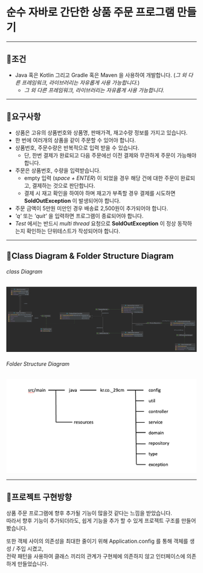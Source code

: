 # 순수 자바로 간단한 상품 주문 프로그램 만들기 

* * *

## **🌱조건**

* Java 혹은 Kotlin 그리고 Gradle 혹은 Maven 을 사용하여 개발합니다. (_그 외 다른 프레임워크, 라이브러리는 자유롭게 사용 가능합니다._)
    * _그 외 다른 프레임워크, 라이브러리는 자유롭게 사용 가능합니다._

* * *

## **🌱요구사항**

* 상품은 고유의 상품번호와 상품명, 판매가격, 재고수량 정보를 가지고 있습니다.
* 한 번에 여러개의 상품을 같이 주문할 수 있어야 합니다.
* 상품번호, 주문수량은 반복적으로 입력 받을 수 있습니다.
    * 단, 한번 결제가 완료되고 다음 주문에선 이전 결제와 무관하게 주문이 가능해야 합니다.
* 주문은 상품번호, 수량을 입력받습니다.
    * empty 입력 (_space + ENTER_) 이 되었을 경우 해당 건에 대한 주문이 완료되고, 결제하는 것으로 판단합니다.
    * 결제 시 재고 확인을 하여야 하며 재고가 부족할 경우 결제를 시도하면 **SoldOutException** 이 발생되어야 합니다.
* 주문 금액이 5만원 미만인 경우 배송료 2,500원이 추가되어야 합니다.
* _'q'_ 또는 _'quit'_ 을 입력하면 프로그램이 종료되어야 합니다.
* _Test_ 에서는 반드시 _multi thread_ 요청으로 **SoldOutException** 이 정상 동작하는지 확인하는 단위테스트가 작성되어야 합니다.
  
* * *

## **🌱Class Diagram & Folder Structure Diagram**
###### class Diagram
![](ClassDiagram.png)
###### Folder Structure Diagram
![](FolderStructure.png)

* * *

## **🌱프로젝트 구현방향**
상품 주문 프로그램에 향후 추가될 기능이 많을것 같다는 느낌을 받았습니다.    
따라서 향후 기능이 추가되더라도, 쉽게 기능을 추가 할 수 있게 프로젝트 구조를 만들어봤습니다.

또한 객체 사이의 의존성을 최대한 줄이기 위해 Application.config 를 통해 객체를 생성 / 주입 시켰고,   
전략 패턴을 사용하여 클래스 끼리의 관계가 구현체에 의존하지 않고 인터페이스에 의존하게 만들었습니다.   



